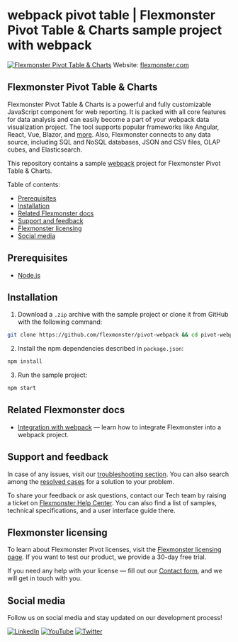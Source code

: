 # webpack pivot table | Flexmonster Pivot Table & Charts sample project with webpack
[![Flexmonster Pivot Table & Charts](https://cdn.flexmonster.com/landing.png)](https://www.flexmonster.com?r=github)
Website: [flexmonster.com](https://www.flexmonster.com?r=github)

## Flexmonster Pivot Table & Charts
Flexmonster Pivot Table & Charts is a powerful and fully customizable JavaScript component for web reporting. It is packed with all core features for data analysis and can easily become a part of your webpack data visualization project. The tool supports popular frameworks like Angular, React, Vue, Blazor, and [more](https://www.flexmonster.com/doc/available-tutorials-integration?r=github). Also, Flexmonster connects to any data source, including SQL and NoSQL databases, JSON and CSV files, OLAP cubes, and Elasticsearch. 

This repository contains a sample [webpack](https://webpack.js.org/) project for Flexmonster Pivot Table & Charts.

Table of contents:

* [Prerequisites](#prerequisites)
* [Installation](#installation)
* [Related Flexmonster docs](#related-flexmonster-docs)
* [Support and feedback](#support-and-feedback)
* [Flexmonster licensing](#flexmonster-licensing)
* [Social media](#social-media)

## Prerequisites

- [Node.js](https://nodejs.org/en/)

## Installation

1. Download a `.zip` archive with the sample project or clone it from GitHub with the following command:
```bash
git clone https://github.com/flexmonster/pivot-webpack && cd pivot-webpack
```

2. Install the npm dependencies described in `package.json`:

```bash
npm install
```

3. Run the sample project:

```bash
npm start
```

## Related Flexmonster docs

- [Integration with webpack](https://www.flexmonster.com/doc/integration-with-webpack?r=github) — learn how to integrate Flexmonster into a webpack project.

## Support and feedback

In case of any issues, visit our [troubleshooting section](https://www.flexmonster.com/doc/typical-errors?r=github). You can also search among the [resolved cases](https://www.flexmonster.com/technical-support?r=github) for a solution to your problem.

To share your feedback or ask questions, contact our Tech team by raising a ticket on [Flexmonster Help Center](https://www.flexmonster.com/help-center?r=github). You can also find a list of samples, technical specifications, and a user interface guide there.

## Flexmonster licensing

To learn about Flexmonster Pivot licenses, visit the [Flexmonster licensing page](https://www.flexmonster.com/pivot-table-editions-and-pricing?r=github). 
If you want to test our product, we provide a 30-day free trial.

If you need any help with your license — fill out our [Contact form](https://www.flexmonster.com/contact-our-team?r=github), and we will get in touch with you.

## Social media

Follow us on social media and stay updated on our development process!

[![LinkedIn](https://img.shields.io/badge/LinkedIn-blue?style=for-the-badge&logo=linkedin&logoColor=white)](https://linkedin.com/company/flexmonster) [![YouTube](https://img.shields.io/badge/YouTube-red?style=for-the-badge&logo=youtube&logoColor=white)](https://youtube.com/user/FlexMonsterPivot) [![Twitter](https://img.shields.io/badge/Twitter-blue?style=for-the-badge&logo=twitter&logoColor=white)](https://twitter.com/flexmonster)
